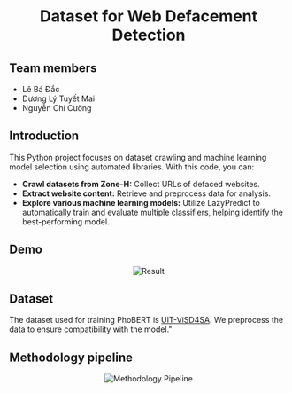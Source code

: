 
<p align="center">
 <h1 align="center">Dataset for Web Defacement Detection</h1>
</p>

## Team members
* Lê Bá Đắc
* Dương Lý Tuyết Mai
* Nguyễn Chí Cường

## Introduction

This Python project focuses on dataset crawling and machine learning model selection using automated libraries. With this code, you can:
* **Crawl datasets from Zone-H:** Collect URLs of defaced websites.
* **Extract website content:** Retrieve and preprocess data for analysis.
* **Explore various machine learning models:** Utilize LazyPredict to automatically train and evaluate multiple classifiers, helping identify the best-performing model.

## Demo

<div align="center">
  <img src="Result.png" alt="Result" />
</div>



## Dataset
The dataset used for training PhoBERT is [UIT-ViSD4SA](https://github.com/kimkim00/UIT-ViSD4SA). We preprocess the data to ensure compatibility with the model."

## Methodology pipeline

<div align="center">
  <img src="methodology_pipeline.png" alt="Methodology Pipeline" />
</div>
